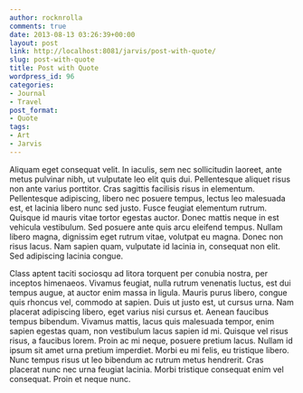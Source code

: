 ```yaml
---
author: rocknrolla
comments: true
date: 2013-08-13 03:26:39+00:00
layout: post
link: http://localhost:8081/jarvis/post-with-quote/
slug: post-with-quote
title: Post with Quote
wordpress_id: 96
categories:
- Journal
- Travel
post_format:
- Quote
tags:
- Art
- Jarvis
---
```


Aliquam eget consequat velit. In iaculis, sem nec sollicitudin laoreet, ante metus pulvinar nibh, ut vulputate leo elit quis dui. Pellentesque aliquet risus non ante varius porttitor. Cras sagittis facilisis risus in elementum. Pellentesque adipiscing, libero nec posuere tempus, lectus leo malesuada est, et lacinia libero nunc sed justo. Fusce feugiat elementum rutrum. Quisque id mauris vitae tortor egestas auctor. Donec mattis neque in est vehicula vestibulum. Sed posuere ante quis arcu eleifend tempus. Nullam libero magna, dignissim eget rutrum vitae, volutpat eu magna. Donec non risus lacus. Nam sapien quam, vulputate id lacinia in, consequat non elit. Sed adipiscing lacinia congue.

Class aptent taciti sociosqu ad litora torquent per conubia nostra, per inceptos himenaeos. Vivamus feugiat, nulla rutrum venenatis luctus, est dui tempus augue, at auctor enim massa in ligula. Mauris purus libero, congue quis rhoncus vel, commodo at sapien. Duis ut justo est, ut cursus urna. Nam placerat adipiscing libero, eget varius nisi cursus et. Aenean faucibus tempus bibendum. Vivamus mattis, lacus quis malesuada tempor, enim sapien egestas quam, non vestibulum lacus sapien id mi. Quisque vel risus risus, a faucibus lorem. Proin ac mi neque, posuere pretium lacus. Nullam id ipsum sit amet urna pretium imperdiet. Morbi eu mi felis, eu tristique libero. Nunc tempus risus ut leo bibendum ac rutrum metus hendrerit. Cras placerat nunc nec urna feugiat lacinia. Morbi tristique consequat enim vel consequat. Proin et neque nunc.
